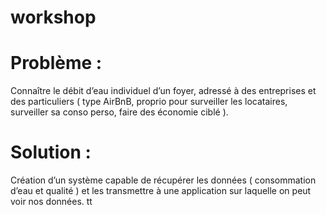 # workshop

<h1>Problème :</h1>

Connaître le débit d’eau individuel d’un foyer, adressé à des entreprises et des particuliers ( type AirBnB, proprio pour surveiller les locataires, surveiller sa conso perso, faire des économie ciblé ).

<h1>Solution : </h1>

Création d’un système capable de récupérer les données ( consommation d’eau et qualité ) et les transmettre à une application sur laquelle on peut voir nos données.
tt